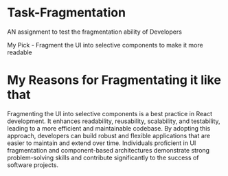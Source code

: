 # Task-Fragmentation

AN assignment to test the fragmentation ability of Developers

My Pick - Fragment the UI into selective components to make it more readable

# My Reasons for Fragmentating it like that
Fragmenting the UI into selective components is a best practice in React development. It enhances readability, reusability, scalability, and testability, leading to a more efficient and maintainable codebase. By adopting this approach, developers can build robust and flexible applications that are easier to maintain and extend over time. Individuals proficient in UI fragmentation and component-based architectures demonstrate strong problem-solving skills and contribute significantly to the success of software projects.

